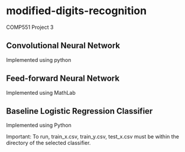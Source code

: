 # modified-digits-recognition
COMP551 Project 3

## Convolutional Neural Network
Implemented using python

## Feed-forward Neural Network
Implemented using MathLab

## Baseline Logistic Regression Classifier
Implemented using Python

Important: To run, train_x.csv, train_y.csv, test_x.csv must be within the directory of the selected classifier.

